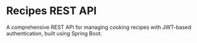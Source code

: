 # Recipes REST API

A comprehensive REST API for managing cooking recipes with JWT-based authentication, built using Spring Boot.
